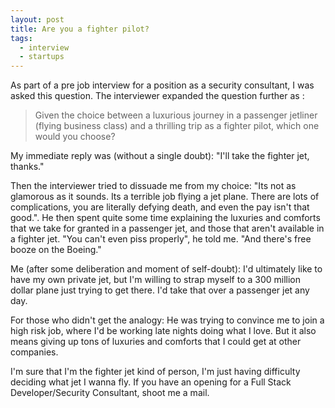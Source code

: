 ```yaml
---
layout: post
title: Are you a fighter pilot?
tags:
  - interview
  - startups
---
```


As part of a pre job interview for a position as a security consultant, I was asked this question. The interviewer expanded the question further as :

>Given the choice between a luxurious journey in a passenger jetliner (flying business class) and a thrilling trip as a fighter pilot, which one would you choose?

My immediate reply was (without a single doubt): "I'll take the fighter jet, thanks."

Then the interviewer tried to dissuade me from my choice: "Its not as glamorous as it sounds. Its a terrible job flying a jet plane. There are lots of complications, you are literally defying death, and even the pay isn't that good.". He then spent quite some time explaining the luxuries and comforts that we take for granted in a passenger jet, and those that aren't available in a fighter jet. "You can't even piss properly", he told me. "And there's free booze on the Boeing."

Me (after some deliberation and moment of self-doubt): I'd ultimately like to have my own private jet, but I'm willing to strap myself to a 300 million dollar plane just trying to get there. I'd take that over a passenger jet any day.

For those who didn't get the analogy: He was trying to convince me to join a high risk job, where I'd be working late nights doing what I love. But it also means giving up tons of luxuries and comforts that I could get at other companies.

I'm sure that I'm the fighter jet kind of person, I'm just having difficulty deciding what jet I wanna fly. If you have an opening for a Full Stack Developer/Security Consultant, shoot me a mail.